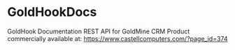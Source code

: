 # GoldHookDocs
GoldHook Documentation
REST API for GoldMine CRM
Product commercially available at:
https://www.castellcomputers.com/?page_id=374
